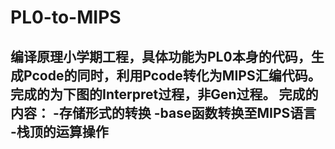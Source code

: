 # PL0-to-MIPS
编译原理小学期工程，具体功能为PL0本身的代码，生成Pcode的同时，利用Pcode转化为MIPS汇编代码。
完成的为下图的Interpret过程，非Gen过程。
完成的内容：
-存储形式的转换
-base函数转换至MIPS语言
-栈顶的运算操作
-
